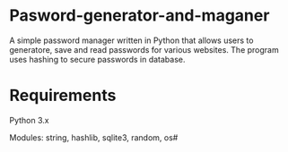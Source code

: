# Pasword-generator-and-maganer
A simple password manager written in Python that allows users to generatore, save and read passwords for various websites.
The program uses hashing to secure passwords in database.

# Requirements
Python 3.x

Modules: string, hashlib, sqlite3, random, os#
